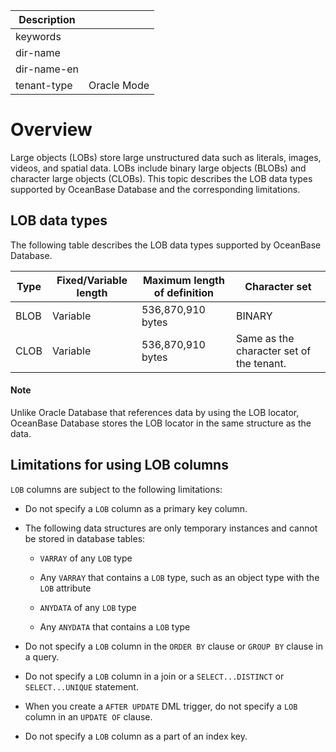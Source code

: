 | Description   |                 |
|---------------|-----------------|
| keywords      |                 |
| dir-name      |                 |
| dir-name-en   |                 |
| tenant-type   | Oracle Mode     |

# Overview

Large objects (LOBs) store large unstructured data such as literals, images, videos, and spatial data. LOBs include binary large objects (BLOBs) and character large objects (CLOBs). This topic describes the LOB data types supported by OceanBase Database and the corresponding limitations.

## LOB data types

The following table describes the LOB data types supported by OceanBase Database.

| Type | Fixed/Variable length | Maximum length of definition | Character set |
|------|----|----------------|-----------|
| BLOB | Variable | 536,870,910 bytes | BINARY |
| CLOB | Variable | 536,870,910 bytes | Same as the character set of the tenant. |

  <main id="notice" type='explain'>
    <h4>Note</h4>
    <p>Unlike Oracle Database that references data by using the LOB locator, OceanBase Database stores the LOB locator in the same structure as the data. </p>
  </main>

## Limitations for using LOB columns

`LOB` columns are subject to the following limitations:

* Do not specify a `LOB` column as a primary key column.

* The following data structures are only temporary instances and cannot be stored in database tables:

   * `VARRAY` of any `LOB` type

   * Any `VARRAY` that contains a `LOB` type, such as an object type with the `LOB` attribute

   * `ANYDATA` of any `LOB` type

   * Any `ANYDATA` that contains a `LOB` type

* Do not specify a `LOB` column in the `ORDER BY` clause or `GROUP BY` clause in a query.

* Do not specify a `LOB` column in a join or a `SELECT...DISTINCT` or `SELECT...UNIQUE` statement.

* When you create a `AFTER UPDATE` DML trigger, do not specify a `LOB` column in an `UPDATE OF` clause.

* Do not specify a `LOB` column as a part of an index key.
